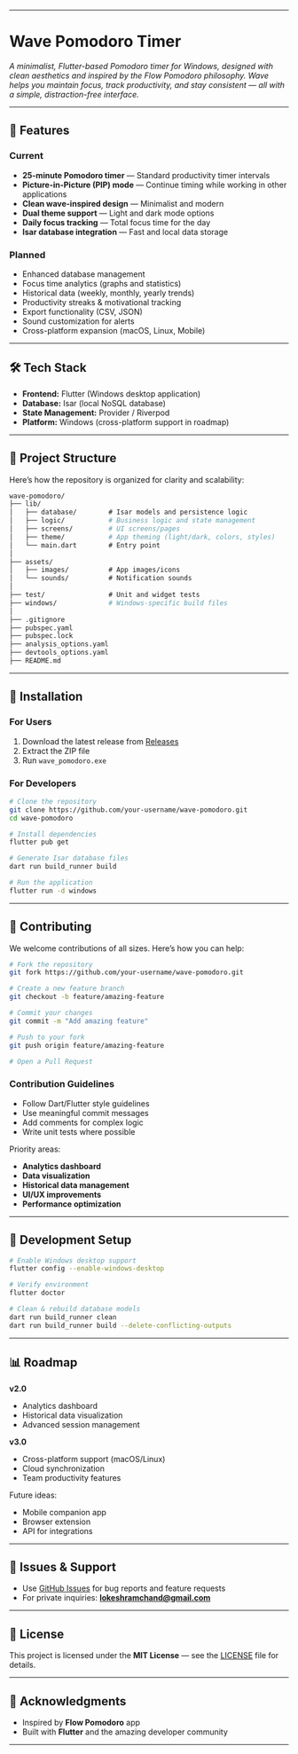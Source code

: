 
---

# Wave Pomodoro Timer

*A minimalist, Flutter-based Pomodoro timer for Windows, designed with clean aesthetics and inspired by the Flow Pomodoro philosophy. Wave helps you maintain focus, track productivity, and stay consistent — all with a simple, distraction-free interface.*

---

## 📌 Features

### Current

* **25-minute Pomodoro timer** — Standard productivity timer intervals
* **Picture-in-Picture (PIP) mode** — Continue timing while working in other applications
* **Clean wave-inspired design** — Minimalist and modern
* **Dual theme support** — Light and dark mode options
* **Daily focus tracking** — Total focus time for the day
* **Isar database integration** — Fast and local data storage

### Planned

* Enhanced database management
* Focus time analytics (graphs and statistics)
* Historical data (weekly, monthly, yearly trends)
* Productivity streaks & motivational tracking
* Export functionality (CSV, JSON)
* Sound customization for alerts
* Cross-platform expansion (macOS, Linux, Mobile)

---

## 🛠 Tech Stack

* **Frontend:** Flutter (Windows desktop application)
* **Database:** Isar (local NoSQL database)
* **State Management:** Provider / Riverpod
* **Platform:** Windows (cross-platform support in roadmap)

---

## 📂 Project Structure

Here’s how the repository is organized for clarity and scalability:

```bash
wave-pomodoro/
├── lib/
│   ├── database/        # Isar models and persistence logic
│   ├── logic/           # Business logic and state management
│   ├── screens/         # UI screens/pages
│   ├── theme/           # App theming (light/dark, colors, styles)
│   └── main.dart        # Entry point
│
├── assets/
│   ├── images/          # App images/icons
│   └── sounds/          # Notification sounds
│
├── test/                # Unit and widget tests
├── windows/             # Windows-specific build files
│
├── .gitignore
├── pubspec.yaml
├── pubspec.lock
├── analysis_options.yaml
├── devtools_options.yaml
├── README.md
```


---

## 🚀 Installation

### For Users

1. Download the latest release from [Releases](../../releases)
2. Extract the ZIP file
3. Run `wave_pomodoro.exe`

### For Developers

```bash
# Clone the repository
git clone https://github.com/your-username/wave-pomodoro.git
cd wave-pomodoro

# Install dependencies
flutter pub get

# Generate Isar database files
dart run build_runner build

# Run the application
flutter run -d windows
```

---

## 🤝 Contributing

We welcome contributions of all sizes. Here’s how you can help:

```bash
# Fork the repository
git fork https://github.com/your-username/wave-pomodoro.git

# Create a new feature branch
git checkout -b feature/amazing-feature

# Commit your changes
git commit -m "Add amazing feature"

# Push to your fork
git push origin feature/amazing-feature

# Open a Pull Request
```

### Contribution Guidelines

* Follow Dart/Flutter style guidelines
* Use meaningful commit messages
* Add comments for complex logic
* Write unit tests where possible

Priority areas:

* **Analytics dashboard**
* **Data visualization**
* **Historical data management**
* **UI/UX improvements**
* **Performance optimization**

---

## 🧪 Development Setup

```bash
# Enable Windows desktop support
flutter config --enable-windows-desktop

# Verify environment
flutter doctor

# Clean & rebuild database models
dart run build_runner clean
dart run build_runner build --delete-conflicting-outputs
```

---

## 📊 Roadmap

**v2.0**

* Analytics dashboard
* Historical data visualization
* Advanced session management

**v3.0**

* Cross-platform support (macOS/Linux)
* Cloud synchronization
* Team productivity features

Future ideas:

* Mobile companion app
* Browser extension
* API for integrations

---

## 🐛 Issues & Support

* Use [GitHub Issues](../../issues) for bug reports and feature requests
* For private inquiries: **[lokeshramchand@gmail.com](mailto:lokeshramchand@gmail.com)**

---

## 📜 License

This project is licensed under the **MIT License** — see the [LICENSE](LICENSE) file for details.

---

## 🙏 Acknowledgments

* Inspired by **Flow Pomodoro** app
* Built with **Flutter** and the amazing developer community

---




